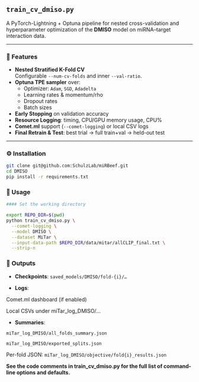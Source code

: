## `train_cv_dmiso.py`

A PyTorch-Lightning + Optuna pipeline for nested cross-validation and hyperparameter optimization of the **DMISO** model on miRNA–target interaction data.

---

### 🔑 Features

- **Nested Stratified K-Fold CV**  
  Configurable `--num-cv-folds` and inner `--val-ratio`.  
- **Optuna TPE sampler** over:
  - Optimizer: `Adam`, `SGD`, `Adadelta`  
  - Learning rates & momentum/rho  
  - Dropout rates  
  - Batch sizes  
- **Early Stopping** on validation accuracy  
- **Resource Logging**: timing, CPU/GPU memory usage, CPU%  
- **Comet.ml** support (`--comet-logging`) or local CSV logs  
- **Final Retrain & Test**: best trial → full train+val → held-out test

---

### ⚙️ Installation

```bash
git clone git@github.com:SchulzLab/miRBeef.git
cd DMISO
pip install -r requirements.txt
```


### 🚀 Usage
```bash
#### Set the working directory

export REPO_DIR=$(pwd)
python train_cv_dmiso.py \
  --comet-logging \
  --model DMISO \
  --dataset MiTar \
  --input-data-path $REPO_DIR/data/mitar/allCLIP_final.txt \
  --strip-n
```



### 📂 Outputs
- **Checkpoints**:
`saved_models/DMISO/fold-{i}/…`

- **Logs**:

Comet.ml dashboard (if enabled)

Local CSVs under miTar_log_DMISO/...

- **Summaries**:

`miTar_log_DMISO/all_folds_summary.json`

`miTar_log_DMISO/exported_splits.json`

Per-fold JSON: `miTar_log_DMISO/objective/fold{i}_results.json`

**See the code comments in train_cv_dmiso.py for the full list of command-line options and defaults.**







